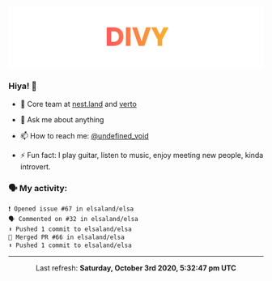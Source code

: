
![](https://github.com/divy-work/divy-work/raw/master/assets/divy.png)

### Hiya! 👋

- 🔭 Core team at [nest.land](https://github.com/nestdotland/nest.land) and [verto](https://github.com/useverto/verto)

- 💬 Ask me about anything

- 📫 How to reach me: [@undefined_void](https://instagram.com/divy.exe)

- ⚡ Fun fact: I play guitar, listen to music, enjoy meeting new people, kinda introvert.

### 🗣 My activity:

```
❗️ Opened issue #67 in elsaland/elsa
🗣 Commented on #32 in elsaland/elsa
⬆️ Pushed 1 commit to elsaland/elsa
🎉 Merged PR #66 in elsaland/elsa
⬆️ Pushed 1 commit to elsaland/elsa
```

------------
<p align="center">Last refresh: <b>Saturday, October 3rd 2020, 5:32:47 pm UTC</b></p>
